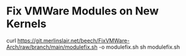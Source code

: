 # Fix VMWare Modules on New Kernels

curl https://git.merlinslair.net/beech/FixVMWare-Arch/raw/branch/main/modulefix.sh -o modulefix.sh
sh modulefix.sh